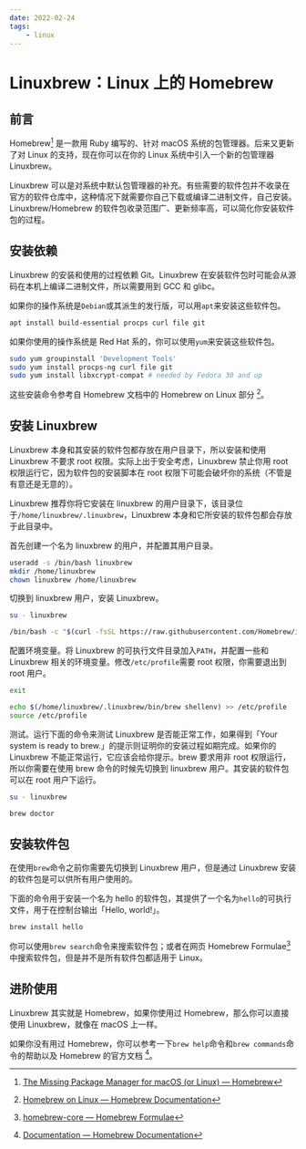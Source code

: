 ```yaml
---
date: 2022-02-24
tags:
    - linux
---
```


# Linuxbrew：Linux 上的 Homebrew

## 前言

Homebrew[^1] 是一款用 Ruby 编写的、针对 macOS 系统的包管理器。后来又更新了对 Linux 的支持，现在你可以在你的 Linux 系统中引入一个新的包管理器 Linuxbrew。

Linuxbrew 可以是对系统中默认包管理器的补充。有些需要的软件包并不收录在官方的软件仓库中，这种情况下就需要你自己下载或编译二进制文件，自己安装。Linuxbrew/Homebrew 的软件包收录范围广、更新频率高，可以简化你安装软件包的过程。

<!-- more -->

## 安装依赖

Linuxbrew 的安装和使用的过程依赖 Git。Linuxbrew 在安装软件包时可能会从源码在本机上编译二进制文件，所以需要用到 GCC 和 glibc。

如果你的操作系统是`Debian`或其派生的发行版，可以用`apt`来安装这些软件包。

```bash
apt install build-essential procps curl file git
```

如果你使用的操作系统是 Red Hat 系的，你可以使用`yum`来安装这些软件包。

```bash
sudo yum groupinstall 'Development Tools'
sudo yum install procps-ng curl file git
sudo yum install libxcrypt-compat # needed by Fedora 30 and up
```

这些安装命令参考自 Homebrew 文档中的 Homebrew on Linux 部分 [^2]。

## 安装 Linuxbrew

Linuxbrew 本身和其安装的软件包都存放在用户目录下，所以安装和使用 Linuxbrew 不要求 root 权限。实际上出于安全考虑，Linuxbrew 禁止你用 root 权限运行它，因为软件包的安装脚本在 root 权限下可能会破坏你的系统（不管是有意还是无意的）。

Linuxbrew 推荐你将它安装在 linuxbrew 的用户目录下，该目录位于`/home/linuxbrew/.linuxbrew`，Linuxbrew 本身和它所安装的软件包都会存放于此目录中。

首先创建一个名为 linuxbrew 的用户，并配置其用户目录。

```bash
useradd -s /bin/bash linuxbrew
mkdir /home/linuxbrew
chown linuxbrew /home/linuxbrew
```

切换到 linuxbrew 用户，安装 Linuxbrew。

```bash
su - linuxbrew
```

```bash
/bin/bash -c "$(curl -fsSL https://raw.githubusercontent.com/Homebrew/install/HEAD/install.sh)"
```

配置环境变量。将 Linuxbrew 的可执行文件目录加入`PATH`，并配置一些和 Linuxbrew 相关的环境变量。修改`/etc/profile`需要 root 权限，你需要退出到 root 用户。

```bash
exit
```

```bash
echo $(/home/linuxbrew/.linuxbrew/bin/brew shellenv) >> /etc/profile
source /etc/profile
```

测试。运行下面的命令来测试 Linuxbrew 是否能正常工作，如果得到「Your system is ready to brew.」的提示则证明你的安装过程如期完成。如果你的 Linuxbrew 不能正常运行，它应该会给你提示。brew 要求用非 root 权限运行，所以你需要在使用 brew 命令的时候先切换到 linuxbrew 用户。其安装的软件包可以在 root 用户下运行。

```bash
su - linuxbrew
```

```bash
brew doctor
```

## 安装软件包

在使用`brew`命令之前你需要先切换到 Linuxbrew 用户，但是通过 Linuxbrew 安装的软件包是可以供所有用户使用的。

下面的命令用于安装一个名为 hello 的软件包，其提供了一个名为`hello`的可执行文件，用于在控制台输出「Hello, world!」。

```bash
brew install hello
```

你可以使用`brew search`命令来搜索软件包；或者在网页 Homebrew Formulae[^3] 中搜索软件包，但是并不是所有软件包都适用于 Linux。

## 进阶使用

Linuxbrew 其实就是 Homebrew，如果你使用过 Homebrew，那么你可以直接使用 Linuxbrew，就像在 macOS 上一样。

如果你没有用过 Homebrew，你可以参考一下`brew help`命令和`brew commands`命令的帮助以及 Homebrew 的官方文档 [^4]。

[^1]: [The Missing Package Manager for macOS (or Linux) — Homebrew](https://brew.sh/)
[^2]: [Homebrew on Linux — Homebrew Documentation](https://docs.brew.sh/Homebrew-on-Linux)
[^3]: [homebrew-core — Homebrew Formulae](https://formulae.brew.sh/formula/)
[^4]: [Documentation — Homebrew Documentation](https://docs.brew.sh/)
